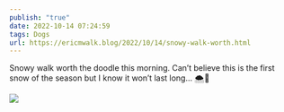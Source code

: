 ```yaml
---
publish: "true"
date: 2022-10-14 07:24:59
tags: Dogs
url: https://ericmwalk.blog/2022/10/14/snowy-walk-worth.html
---
```


Snowy walk worth the doodle this morning. Can’t believe this is the first snow of the season but I know it won’t last long… 🌨️🐶


![](https://ericmwalk.blog/uploads/2022/2e7b6b1d51.jpg)